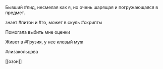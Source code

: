 
Бывший #лид, несмелая как я, но очень шарящая и погружающаяся в предмет.

знает #питон и #го, может в скуль #скрипты

Помогала выбить мне оценки

Живет в #Грузия, у нее клевый муж

#лизакольцова

[[озон]]